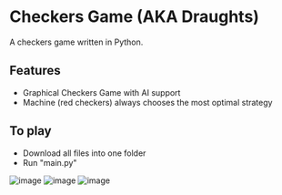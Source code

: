 # Checkers Game (AKA Draughts)
A checkers game written in Python.

## Features 

- Graphical Checkers Game with AI support
- Machine (red checkers) always chooses the most optimal strategy

## To play

- Download all files into one folder
- Run "main.py"

![image](https://user-images.githubusercontent.com/90425941/176352256-110e0393-1972-4eea-9131-022e50a9b273.png)
![image](https://user-images.githubusercontent.com/90425941/176351951-bfd4503d-aa0d-4091-8d04-8d666aa3ee90.png)
![image](https://user-images.githubusercontent.com/90425941/176351799-96e86a3c-2c58-4967-8d16-901ba77e3f42.png)
